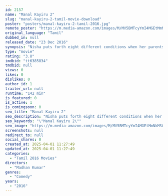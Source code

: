 ```yaml
---
id: 2157
name: "Manal Kayiru 2"
slug: "manal-kayiru-2-tamil-movie-download"
poster: "posters/manal-kayiru-2-tamil-2016.jpg"
remote_poster: "https://m.media-amazon.com/images/M/MV5BMTcyYmI4MGEtMmNkMS00Y2YwLWE0MmYtOTE4Mzk4ZGRkNjgxXkEyXkFqcGdeQXVyMjM5NDY4NzU@._V1_SX300.jpg"
original_language: "Tamil"
dubbed_in: null
released_date: "23 Dec 2016"
synopsis: "Nisha puts forth eight different conditions when her parents decide to get her married. However, she ends up dissatisfied despite marrying the man who meets her demands."
type: "movie"
rating: "3.8"
imdbid: "tt6385834"
tmdbid: null
views: 0
likes: 0
dislikes: 0
author_id: 1
trailer_url: null
runtime: "142 min"
is_featured: 0
is_active: 1
is_comingsoon: 0
seo_title: "Manal Kayiru 2"
seo_description: "Nisha puts forth eight different conditions when her parents decide to get her married. However, she ends up dissatisfied despite marrying the man who meets her demands."
seo_keywords: "\"Manal Kayiru 2\""
seo_image: "https://m.media-amazon.com/images/M/MV5BMTcyYmI4MGEtMmNkMS00Y2YwLWE0MmYtOTE4Mzk4ZGRkNjgxXkEyXkFqcGdeQXVyMjM5NDY4NzU@._V1_SX300.jpg"
screenshots: null
redirect_to: null
social_shares: 0
created_at: 2025-04-01 11:27:49
updated_at: 2025-04-01 11:27:49
categories:
  - "Tamil 2016 Movies"
directors:
  - "Madhan Kumar"
genres:
  - "Comedy"
years:
  - "2016"
---
```

